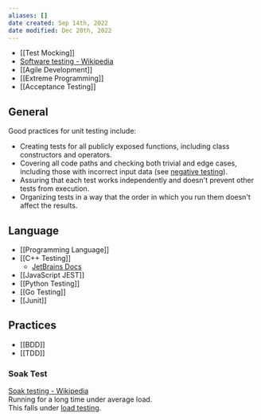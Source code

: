 ```yaml
---
aliases: []
date created: Sep 14th, 2022
date modified: Dec 20th, 2022
---
```

- [[Test Mocking]]  
- [Software testing - Wikipedia](https://en.wikipedia.org/wiki/Software_testing)
- [[Agile Development]]
- [[Extreme Programming]]
- [[Acceptance Testing]]

## General
Good practices for unit testing include:
- Creating tests for all publicly exposed functions, including class constructors and operators.
- Covering all code paths and checking both trivial and edge cases, including those with incorrect input data (see [negative testing](https://en.wikipedia.org/wiki/Negative_testing)).
- Assuring that each test works independently and doesn't prevent other tests from execution.
- Organizing tests in a way that the order in which you run them doesn't affect the results.

## Language
- [[Programming Language]]
- [[C++ Testing]]
	- [JetBrains Docs](https://www.jetbrains.com/help/clion/unit-testing-tutorial.html#basics)  
- [[JavaScript JEST]]
- [[Python Testing]]
- [[Go Testing]]
- [[Junit]]

## Practices
- [[BDD]]  
- [[TDD]]

### Soak Test
[Soak testing - Wikipedia](https://en.wikipedia.org/wiki/Soak_testing)  
Running for a long time under average load.  
This falls under [load testing](https://en.wikipedia.org/wiki/Load_testing "Load testing").
